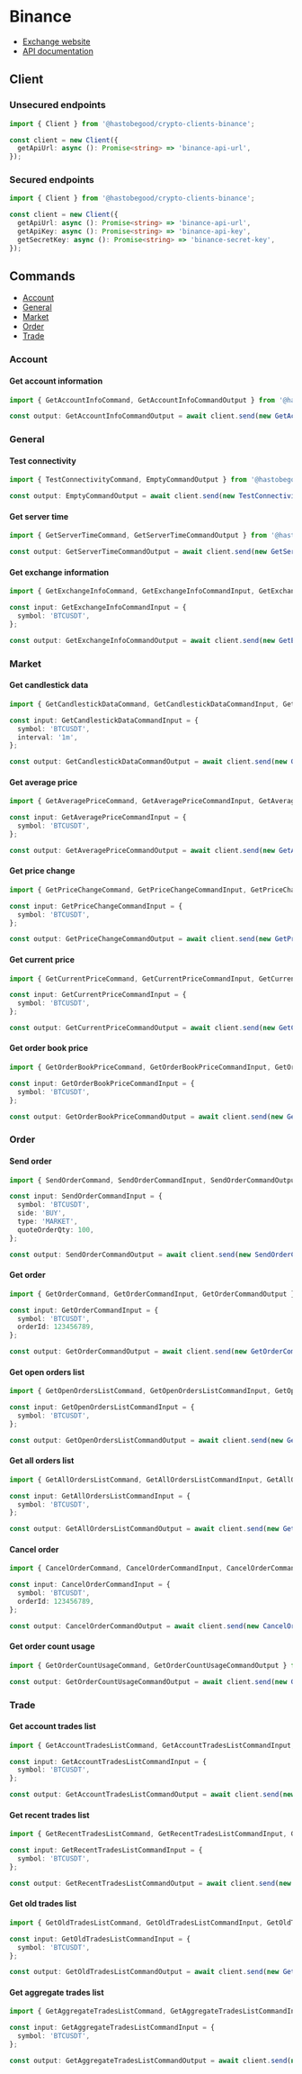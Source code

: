 # Binance

* [Exchange website](https://www.binance.com/)
* [API documentation](https://github.com/binance/binance-spot-api-docs/blob/master/rest-api.md)

## Client

### Unsecured endpoints

```typescript
import { Client } from '@hastobegood/crypto-clients-binance';

const client = new Client({
  getApiUrl: async (): Promise<string> => 'binance-api-url',
});
```

### Secured endpoints

```typescript
import { Client } from '@hastobegood/crypto-clients-binance';

const client = new Client({
  getApiUrl: async (): Promise<string> => 'binance-api-url',
  getApiKey: async (): Promise<string> => 'binance-api-key',
  getSecretKey: async (): Promise<string> => 'binance-secret-key',
});
```

## Commands

* [Account](#account)
* [General](#general)
* [Market](#market)
* [Order](#order)
* [Trade](#trade)

### Account

#### Get account information

```typescript
import { GetAccountInfoCommand, GetAccountInfoCommandOutput } from '@hastobegood/crypto-clients-binance';

const output: GetAccountInfoCommandOutput = await client.send(new GetAccountInfoCommand());
```

### General

#### Test connectivity

```typescript
import { TestConnectivityCommand, EmptyCommandOutput } from '@hastobegood/crypto-clients-binance';

const output: EmptyCommandOutput = await client.send(new TestConnectivityCommand());
```

#### Get server time

```typescript
import { GetServerTimeCommand, GetServerTimeCommandOutput } from '@hastobegood/crypto-clients-binance';

const output: GetServerTimeCommandOutput = await client.send(new GetServerTimeCommand());
```

#### Get exchange information

```typescript
import { GetExchangeInfoCommand, GetExchangeInfoCommandInput, GetExchangeInfoCommandOutput } from '@hastobegood/crypto-clients-binance';

const input: GetExchangeInfoCommandInput = {
  symbol: 'BTCUSDT',
};

const output: GetExchangeInfoCommandOutput = await client.send(new GetExchangeInfoCommand(input));
```

### Market

#### Get candlestick data

```typescript
import { GetCandlestickDataCommand, GetCandlestickDataCommandInput, GetCandlestickDataCommandOutput } from '@hastobegood/crypto-clients-binance';

const input: GetCandlestickDataCommandInput = {
  symbol: 'BTCUSDT',
  interval: '1m',
};

const output: GetCandlestickDataCommandOutput = await client.send(new GetCandlestickDataCommand(input));
```

#### Get average price

```typescript
import { GetAveragePriceCommand, GetAveragePriceCommandInput, GetAveragePriceCommandOutput } from '@hastobegood/crypto-clients-binance';

const input: GetAveragePriceCommandInput = {
  symbol: 'BTCUSDT',
};

const output: GetAveragePriceCommandOutput = await client.send(new GetAveragePriceCommand(input));
```

#### Get price change

```typescript
import { GetPriceChangeCommand, GetPriceChangeCommandInput, GetPriceChangeCommandOutput } from '@hastobegood/crypto-clients-binance';

const input: GetPriceChangeCommandInput = {
  symbol: 'BTCUSDT',
};

const output: GetPriceChangeCommandOutput = await client.send(new GetPriceChangeCommand(input));
```

#### Get current price

```typescript
import { GetCurrentPriceCommand, GetCurrentPriceCommandInput, GetCurrentPriceCommandOutput } from '@hastobegood/crypto-clients-binance';

const input: GetCurrentPriceCommandInput = {
  symbol: 'BTCUSDT',
};

const output: GetCurrentPriceCommandOutput = await client.send(new GetCurrentPriceCommand(input));
```

#### Get order book price

```typescript
import { GetOrderBookPriceCommand, GetOrderBookPriceCommandInput, GetOrderBookPriceCommandOutput } from '@hastobegood/crypto-clients-binance';

const input: GetOrderBookPriceCommandInput = {
  symbol: 'BTCUSDT',
};

const output: GetOrderBookPriceCommandOutput = await client.send(new GetOrderBookPriceCommand(input));
```

### Order

#### Send order

```typescript
import { SendOrderCommand, SendOrderCommandInput, SendOrderCommandOutput } from '@hastobegood/crypto-clients-binance';

const input: SendOrderCommandInput = {
  symbol: 'BTCUSDT',
  side: 'BUY',
  type: 'MARKET',
  quoteOrderQty: 100,
};

const output: SendOrderCommandOutput = await client.send(new SendOrderCommand(input));
```

#### Get order

```typescript
import { GetOrderCommand, GetOrderCommandInput, GetOrderCommandOutput } from '@hastobegood/crypto-clients-binance';

const input: GetOrderCommandInput = {
  symbol: 'BTCUSDT',
  orderId: 123456789,
};

const output: GetOrderCommandOutput = await client.send(new GetOrderCommand(input));
```

#### Get open orders list

```typescript
import { GetOpenOrdersListCommand, GetOpenOrdersListCommandInput, GetOpenOrdersListCommandOutput } from '@hastobegood/crypto-clients-binance';

const input: GetOpenOrdersListCommandInput = {
  symbol: 'BTCUSDT',
};

const output: GetOpenOrdersListCommandOutput = await client.send(new GetOpenOrdersListCommand(input));
```

#### Get all orders list

```typescript
import { GetAllOrdersListCommand, GetAllOrdersListCommandInput, GetAllOrdersListCommandOutput } from '@hastobegood/crypto-clients-binance';

const input: GetAllOrdersListCommandInput = {
  symbol: 'BTCUSDT',
};

const output: GetAllOrdersListCommandOutput = await client.send(new GetAllOrdersListCommand(input));
```

#### Cancel order

```typescript
import { CancelOrderCommand, CancelOrderCommandInput, CancelOrderCommandOutput } from '@hastobegood/crypto-clients-binance';

const input: CancelOrderCommandInput = {
  symbol: 'BTCUSDT',
  orderId: 123456789,
};

const output: CancelOrderCommandOutput = await client.send(new CancelOrderCommand(input));
```

#### Get order count usage

```typescript
import { GetOrderCountUsageCommand, GetOrderCountUsageCommandOutput } from '@hastobegood/crypto-clients-binance';

const output: GetOrderCountUsageCommandOutput = await client.send(new GetOrderCountUsageCommand());
```

### Trade

#### Get account trades list

```typescript
import { GetAccountTradesListCommand, GetAccountTradesListCommandInput, GetAccountTradesListCommandOutput } from '@hastobegood/crypto-clients-binance';

const input: GetAccountTradesListCommandInput = {
  symbol: 'BTCUSDT',
};

const output: GetAccountTradesListCommandOutput = await client.send(new GetAccountTradesListCommand(input));
```

#### Get recent trades list

```typescript
import { GetRecentTradesListCommand, GetRecentTradesListCommandInput, GetRecentTradesListCommandOutput } from '@hastobegood/crypto-clients-binance';

const input: GetRecentTradesListCommandInput = {
  symbol: 'BTCUSDT',
};

const output: GetRecentTradesListCommandOutput = await client.send(new GetRecentTradesListCommand(input));
```


#### Get old trades list

```typescript
import { GetOldTradesListCommand, GetOldTradesListCommandInput, GetOldTradesListCommandOutput } from '@hastobegood/crypto-clients-binance';

const input: GetOldTradesListCommandInput = {
  symbol: 'BTCUSDT',
};

const output: GetOldTradesListCommandOutput = await client.send(new GetOldTradesListCommand(input));
```


#### Get aggregate trades list

```typescript
import { GetAggregateTradesListCommand, GetAggregateTradesListCommandInput, GetAggregateTradesListCommandOutput } from '@hastobegood/crypto-clients-binance';

const input: GetAggregateTradesListCommandInput = {
  symbol: 'BTCUSDT',
};

const output: GetAggregateTradesListCommandOutput = await client.send(new GetAggregateTradesListCommand(input));
```
